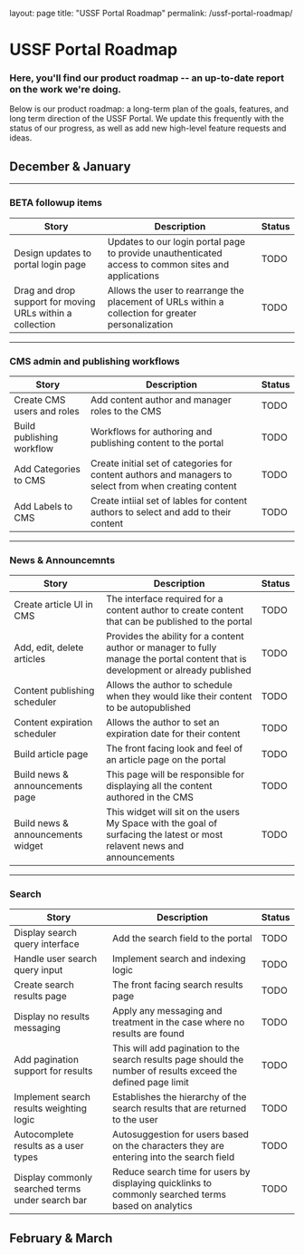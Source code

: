 layout: page
title: "USSF Portal Roadmap"
permalink: /ussf-portal-roadmap/

# USSF Portal Roadmap

### Here, you'll find our product roadmap -- an up-to-date report on the work we're doing. 

Below is our product roadmap: a long-term plan of the goals, features, and long term direction of the USSF Portal. We update this frequently with the status of our progress, as well as add new high-level feature requests and ideas. 

## December & January
____________________________________________________
### BETA followup items
| Story  | Description | Status |
| ------ | ------ | ------ |
| Design updates to portal login page | Updates to our login portal page to provide unauthenticated access to common sites and applications | TODO |
| Drag and drop support for moving URLs within a collection | Allows the user to rearrange the placement of URLs within a collection for greater personalization | TODO |
____________________________________________________
### CMS admin and publishing workflows
| Story  | Description | Status |
| ------ | ------ | ------ |
| Create CMS users and roles | Add content author and manager roles to the CMS | TODO |
| Build publishing workflow | Workflows for authoring and publishing content to the portal | TODO |
| Add Categories to CMS | Create initial set of categories for content authors and managers to select from when creating content | TODO |
| Add Labels to CMS | Create intiial set of lables for content authors to select and add to their content | TODO |

_____________________________________________________
### News & Announcemnts 
| Story  | Description | Status |
| ------ | ------ | ------ |
| Create article UI in CMS | The interface required for a content author to create content that can be published to the portal | TODO |
| Add, edit, delete articles | Provides the ability for a content author or manager to fully manage the portal content that is development or already published | TODO |
| Content publishing scheduler | Allows the author to schedule when they would like their content to be autopublished | TODO |
| Content expiration scheduler | Allows the author to set an expiration date for their content | TODO |
| Build article page | The front facing look and feel of an article page on the portal | TODO |
| Build news & announcements page | This page will be responsible for displaying all the content authored in the CMS | TODO |
| Build news & announcements widget | This widget will sit on the users My Space with the goal of surfacing the latest or most relavent news and announcements | TODO | 
______________________________________________________
### Search
| Story  | Description | Status |
| ------ | ------ | ------ |
| Display search query interface | Add the search field to the portal | TODO |
| Handle user search query input | Implement search and indexing logic | TODO |
| Create search results page | The front facing search results page | TODO |
| Display no results messaging | Apply any messaging and treatment in the case where no results are found | TODO |
| Add pagination support for results | This will add pagination to the search results page should the number of results exceed the defined page limit | TODO |
| Implement search results weighting logic | Establishes the hierarchy of the search results that are returned to the user | TODO |
| Autocomplete results as a user types | Autosuggestion for users based on the characters they are entering into the search field | TODO |
| Display commonly searched terms under search bar | Reduce search time for users by displaying quicklinks to commonly searched terms based on analytics | TODO |

## February & March
  
